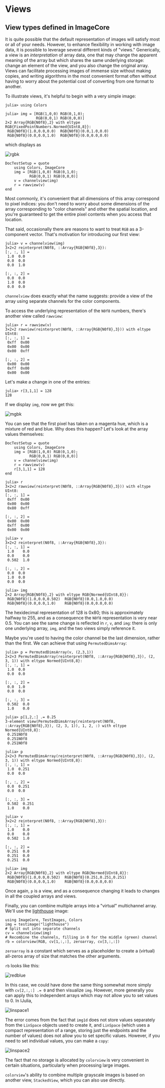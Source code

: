 # Views

## View types defined in ImageCore

It is quite possible that the default representation of images will
satisfy most or all of your needs. However, to enhance flexibility in
working with image data, it is possible to leverage several different
kinds of "views." Generically, a view is an *interpretation* of array
data, one that may change the apparent meaning of the array but which
shares the same underlying storage: change an element of the view, and
you also change the original array. Views can facilitate processing images
of immense size without making copies, and writing algorithms in the
most convenient format often without having to worry about the
potential cost of converting from one format to another.

To illustrate views, it's helpful to begin with a very simple image:

```jldoctest
julia> using Colors

julia> img = [RGB(1,0,0) RGB(0,1,0);
              RGB(0,0,1) RGB(0,0,0)]
2×2 Array{RGB{N0f8},2} with eltype RGB{FixedPointNumbers.Normed{UInt8,8}}:
 RGB{N0f8}(1.0,0.0,0.0)  RGB{N0f8}(0.0,1.0,0.0)
 RGB{N0f8}(0.0,0.0,1.0)  RGB{N0f8}(0.0,0.0,0.0)
```

which displays as

![rgbk](assets/rgbk.png)

```@meta
DocTestSetup = quote
    using Colors, ImageCore
    img = [RGB(1,0,0) RGB(0,1,0);
           RGB(0,0,1) RGB(0,0,0)]
    v = channelview(img)
    r = rawview(v)
end
```

Most commonly, it's convenient that all dimensions of this array
correspond to pixel indices: you don't need to worry about some
dimensions of the array corresponding to "color channels" and other
the spatial location, and you're guaranteed to get the entire pixel
contents when you access that location.

That said, occasionally there are reasons to want to treat `RGB` as a
3-component vector.  That's motivation for introducing our first view:

```jldoctest
julia> v = channelview(img)
3×2×2 reinterpret(N0f8, ::Array{RGB{N0f8},3}):
[:, :, 1] =
 1.0  0.0
 0.0  0.0
 0.0  1.0

[:, :, 2] =
 0.0  0.0
 1.0  0.0
 0.0  0.0
```

`channelview` does exactly what the name suggests: provide a view of
the array using separate channels for the color components.

To access the underlying representation of the `N0f8` numbers, there's
another view called `rawview`:

```jldoctest
julia> r = rawview(v)
3×2×2 rawview(reinterpret(N0f8, ::Array{RGB{N0f8},3})) with eltype UInt8:
[:, :, 1] =
 0xff  0x00
 0x00  0x00
 0x00  0xff

[:, :, 2] =
 0x00  0x00
 0xff  0x00
 0x00  0x00
```

Let's make a change in one of the entries:

```jldoctest
julia> r[3,1,1] = 128
128
```

If we display `img`, now we get this:

![mgbk](assets/mgbk.png)

You can see that the first pixel has taken on a magenta hue, which is
a mixture of red and blue.  Why does this happen? Let's look at the
array values themselves:

```@meta
DocTestSetup = quote
    using Colors, ImageCore
    img = [RGB(1,0,0) RGB(0,1,0);
           RGB(0,0,1) RGB(0,0,0)]
    v = channelview(img)
    r = rawview(v)
    r[3,1,1] = 128
end
```

```jldoctest
julia> r
3×2×2 rawview(reinterpret(N0f8, ::Array{RGB{N0f8},3})) with eltype UInt8:
[:, :, 1] =
 0xff  0x00
 0x00  0x00
 0x80  0xff

[:, :, 2] =
 0x00  0x00
 0xff  0x00
 0x00  0x00

julia> v
3×2×2 reinterpret(N0f8, ::Array{RGB{N0f8},3}):
[:, :, 1] =
 1.0    0.0
 0.0    0.0
 0.502  1.0

[:, :, 2] =
 0.0  0.0
 1.0  0.0
 0.0  0.0

julia> img
2×2 Array{RGB{N0f8},2} with eltype RGB{Normed{UInt8,8}}:
 RGB{N0f8}(1.0,0.0,0.502)  RGB{N0f8}(0.0,1.0,0.0)
 RGB{N0f8}(0.0,0.0,1.0)    RGB{N0f8}(0.0,0.0,0.0)
```

The hexidecimal representation of 128 is 0x80; this is approximately
halfway to 255, and as a consequence the `N0f8` representation is
very near 0.5.  You can see the same change is reflected in `r`, `v`,
and `img`: there is only one underlying array, `img`, and the two
views simply reference it.

Maybe you're used to having the color channel be the last dimension,
rather than the first. We can achieve that using `PermutedDimsArray`:

```jldoctest
julia> p = PermutedDimsArray(v, (2,3,1))
2×2×3 PermutedDimsArray(reinterpret(N0f8, ::Array{RGB{N0f8},3}), (2, 3, 1)) with eltype Normed{UInt8,8}:
[:, :, 1] =
 1.0  0.0
 0.0  0.0

[:, :, 2] =
 0.0  1.0
 0.0  0.0

[:, :, 3] =
 0.502  0.0
 1.0    0.0

julia> p[1,2,:] .= 0.25
3-element view(PermutedDimsArray(reinterpret(N0f8, ::Array{RGB{N0f8},3}), (2, 3, 1)), 1, 2, :) with eltype Normed{UInt8,8}:
 0.251N0f8
 0.251N0f8
 0.251N0f8

julia> p
2×2×3 PermutedDimsArray(reinterpret(N0f8, ::Array{RGB{N0f8},3}), (2, 3, 1)) with eltype Normed{UInt8,8}:
[:, :, 1] =
 1.0  0.251
 0.0  0.0

[:, :, 2] =
 0.0  0.251
 0.0  0.0

[:, :, 3] =
 0.502  0.251
 1.0    0.0

julia> v
3×2×2 reinterpret(N0f8, ::Array{RGB{N0f8},3}):
[:, :, 1] =
 1.0    0.0
 0.0    0.0
 0.502  1.0

[:, :, 2] =
 0.251  0.0
 0.251  0.0
 0.251  0.0

julia> img
2×2 Array{RGB{N0f8},2} with eltype RGB{Normed{UInt8,8}}:
 RGB{N0f8}(1.0,0.0,0.502)  RGB{N0f8}(0.251,0.251,0.251)
 RGB{N0f8}(0.0,0.0,1.0)    RGB{N0f8}(0.0,0.0,0.0)
```

Once again, `p` is a view, and as a consequence changing it leads to
changes in all the coupled arrays and views.

Finally, you can combine multiple arrays into a "virtual" multichannel
array. We'll use the
[lighthouse](http://juliaimages.github.io/TestImages.jl/images/lighthouse.png)
image:

```@example
using ImageCore, TestImages, Colors
img = testimage("lighthouse")
# Split out into separate channels
cv = channelview(img)
# Recombine the channels, filling in 0 for the middle (green) channel
rb = colorview(RGB, cv[1,:,:], zeroarray, cv[3,:,:])
```

`zeroarray` is a constant which serves as a placeholder to create a
(virtual) all-zeros array of size that matches the other arguments.

`rb` looks like this:

![redblue](assets/redblue.png)

In this case, we could have done the same thing somewhat more simply
with `cv[2,:,:] .= 0` and then visualize `img`. However, more generally
you can apply this to independent arrays which may not allow you to
set values to 0. In IJulia,

![linspace1](assets/linspace1.png)

The error comes from the fact that `img1d` does not store values
separately from the `LinSpace` objects used to create it, and
`LinSpace` (which uses a compact representation of a range, storing
just the endpoints and the number of values) does not allow you to set
specific values. However, if you need to set individual values, you
can make a `copy`:

![linspace2](assets/linspace2.png)

The fact that no storage is allocated by `colorview`
is very convenient in certain situations, particularly when processing
large images.

`colorview`'s ability to combine multiple grayscale images is based on
another view, `StackedView`, which you can also use directly.
